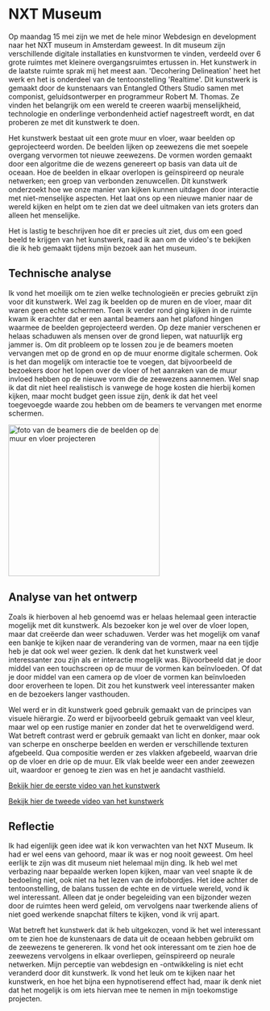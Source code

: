 # NXT Museum
Op maandag 15 mei zijn we met de hele minor Webdesign en development naar het NXT museum in Amsterdam geweest. In dit museum zijn verschillende digitale installaties en kunstvormen te vinden, verdeeld over 6 grote ruimtes met kleinere overgangsruimtes ertussen in. Het kunstwerk in de laatste ruimte sprak mij het meest aan. 'Decohering Delineation' heet het werk en het is onderdeel van de tentoonstelling 'Realtime'. Dit kunstwerk is gemaakt door de kunstenaars van Entangled Others Studio samen met componist, geluidsontwerper en programmeur Robert M. Thomas. Ze vinden het belangrijk om een wereld te creeren waarbij menselijkheid, technologie en onderlinge verbondenheid actief nagestreeft wordt, en dat proberen ze met dit kunstwerk te doen.

Het kunstwerk bestaat uit een grote muur en vloer, waar beelden op geprojecteerd worden. De beelden lijken op zeewezens die met soepele overgang vervormen tot nieuwe zeewezens. De vormen worden gemaakt door een algoritme die de wezens genereert op basis van data uit de oceaan. Hoe de beelden in elkaar overlopen is geïnspireerd op neurale netwerken; een groep van verbonden zenuwcellen. 
Dit kunstwerk onderzoekt hoe we onze manier van kijken kunnen uitdagen door interactie met niet-menselijke aspecten. Het laat ons op een nieuwe manier naar de wereld kijken en helpt om te zien dat we deel uitmaken van iets groters dan alleen het menselijke.

Het is lastig te beschrijven hoe dit er precies uit ziet, dus om een goed beeld te krijgen van het kunstwerk, raad ik aan om de video's te bekijken die ik heb gemaakt tijdens mijn bezoek aan het museum.

## Technische analyse
Ik vond het moeilijk om te zien welke technologieën er precies gebruikt zijn voor dit kunstwerk. Wel zag ik beelden op de muren en de vloer, maar dit waren geen echte schermen. Toen ik verder rond ging kijken in de ruimte kwam ik erachter dat er een aantal beamers aan het plafond hingen waarmee de beelden geprojecteerd werden. Op deze manier verschenen er helaas schaduwen als mensen over de grond liepen, wat natuurlijk erg jammer is. Om dit probleem op te lossen zou je de beamers moeten vervangen met op de grond en op de muur enorme digitale schermen. Ook is het dan mogelijk om interactie toe te voegen, dat bijvoorbeeld de bezoekers door het lopen over de vloer of het aanraken van de muur invloed hebben op de nieuwe vorm die de zeewezens aannemen. Wel snap ik dat dit niet heel realistisch is vanwege de hoge kosten die hierbij komen kijken, maar mocht budget geen issue zijn, denk ik dat het veel toegevoegde waarde zou hebben om de beamers te vervangen met enorme schermen.

<img src="/artikelen/media/foto_beamers.jpg" alt="foto van de beamers die de beelden op de muur en vloer projecteren" width="300px">

## Analyse van het ontwerp
Zoals ik hierboven al heb genoemd was er helaas helemaal geen interactie mogelijk met dit kunstwerk. Als bezoeker kon je wel over de vloer lopen, maar dat creëerde dan weer schaduwen. Verder was het mogelijk om vanaf een bankje te kijken naar de verandering van de vormen, maar na een tijdje heb je dat ook wel weer gezien. Ik denk dat het kunstwerk veel interessanter zou zijn als er interactie mogelijk was. Bijvoorbeeld dat je door middel van een touchscreen op de muur de vormen kan beïnvloeden. Of dat je door middel van een camera op de vloer de vormen kan beïnvloeden door eroverheen te lopen. Dit zou het kunstwerk veel interessanter maken en de bezoekers langer vasthouden. 

Wel werd er in dit kunstwerk goed gebruik gemaakt van de principes van visuele hiërargie. Zo werd er bijvoorbeeld gebruik gemaakt van veel kleur, maar wel op een rustige manier en zonder dat het te overweldigend werd. Wat betreft contrast werd er gebruik gemaakt van licht en donker, maar ook van scherpe en onscherpe beelden en werden er verschillende texturen afgebeeld. Qua compositie werden er zes vlakken afgebeeld, waarvan drie op de vloer en drie op de muur. Elk vlak beelde weer een ander zeewezen uit, waardoor er genoeg te zien was en het je aandacht vasthield.

[Bekijk hier de eerste video van het kunstwerk](https://vimeo.com/841988061?share=copy)

[Bekijk hier de tweede video van het kunstwerk](https://vimeo.com/841989447?share=copy)


## Reflectie
Ik had eigenlijk geen idee wat ik kon verwachten van het NXT Museum. Ik had er wel eens van gehoord, maar ik was er nog nooit geweest. Om heel eerlijk te zijn was dit museum niet helemaal mijn ding. Ik heb wel met verbazing naar bepaalde werken lopen kijken, maar van veel snapte ik de bedoeling niet, ook niet na het lezen van de infobordjes. Het idee achter de tentoonstelling, de balans tussen de echte en de virtuele wereld, vond ik wel interessant. Alleen dat je onder begeleiding van een bijzonder wezen door de ruimtes heen werd geleid, om vervolgens naar twerkende aliens of niet goed werkende snapchat filters te kijken, vond ik vrij apart.

Wat betreft het kunstwerk dat ik heb uitgekozen, vond ik het wel interessant om te zien hoe de kunstenaars de data uit de oceaan hebben gebruikt om de zeewezens te genereren. Ik vond het ook interessant om te zien hoe de zeewezens vervolgens in elkaar overliepen, geïnspireerd op neurale netwerken. Mijn perceptie van webdesign en -ontwikkeling is niet echt veranderd door dit kunstwerk. Ik vond het leuk om te kijken naar het kunstwerk, en hoe het bijna een hypnotiserend effect had, maar ik denk niet dat het mogelijk is om iets hiervan mee te nemen in mijn toekomstige projecten.